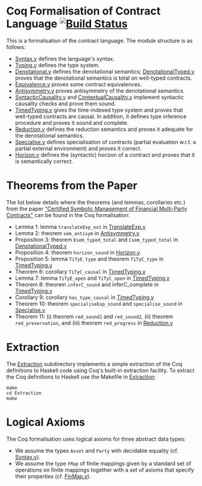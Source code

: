 # Coq Formalisation of Contract Language [![Build Status](https://travis-ci.org/HIPERFIT/contracts.svg?branch=master)](https://travis-ci.org/HIPERFIT/contracts)

This is a formalisation of the contract language. The module structure
is as follows:

- [Syntax.v](Syntax.v) defines the language's syntax.
- [Typing.v](Typing.v) defines the type system.
- [Denotational.v](Denotational.v) defines the denotational semantics;
  [DenotationalTyped.v](DenotationalTyped.v) proves that the
  denotational semantics is total on well-typed contracts.
- [Equivalence.v](Equivalence.v) proves some contract equivalences.
- [Antisymmetry.v](Antisymmetry.v) proves antisymmetry of the
  denotational semantics.
- [SyntacticCausality.v](SyntacticCausality.v) and
  [ContextualCausality.v](ContextualCausality.v) implement syntactic
  causality checks and prove them sound.
- [TimedTyping.v](TimedTyping.v) gives the time-indexed type system
  and proves that well-typed contracts are causal. In addition, it
  defines type inference procedure and proves it sound and complete.
- [Reduction.v](Reduction.v) defines the reduction semantics and
  proves it adequate for the denotational semantics.
- [Specialise.v](Specialise.v) defines specialisation of contracts
  (partial evaluation w.r.t. a partial external environment) and
  proves it correct.
- [Horizon.v](Horizon.v) defines the (syntactic) horizon of a contract
  and proves that it is semantically correct.

Theorems from the Paper
=======================

The list below details where the theorems (and lemmas, corollaries
etc.) from the paper
["Certified Symbolic Management of Financial Multi-Party Contracts"](http://www.diku.dk/~paba/pubs/files/bahr15icfp-preprint.pdf)
can be found in the Coq formalisation:

- Lemma 1: lemma `translateExp_ext` in [TranslateExp.v](TranslateExp.v)
- Lemma 2: theorem `sem_antisym` in [Antisymmetry.v](Antisymmetry.v)
- Proposition 3: theorem `Esem_typed_total` and `Csem_typed_total` in
  [DenotationalTyped.v](DenotationalTyped.v)
- Proposition 4: theorem `horizon_sound` in [Horizon.v](Horizon.v)
- Proposition 5: lemma `TiTyE_type` and theorem `TiTyC_type` in [TimedTyping.v](TimedTyping.v)
- Theorem 6: corollary `TiTyC_causal` in [TimedTyping.v](TimedTyping.v)
- Lemma 7: lemma `TiTyE_open` and `TiTyC_open` in [TimedTyping.v](TimedTyping.v)
- Theorem 8: theorem `inferC_sound` and inferC_complete in [TimedTyping.v](TimedTyping.v)
- Corollary 9: corollary `has_type_causal` in [TimedTyping.v](TimedTyping.v)
- Theorem 10: theorem `specialiseExp_sound` and `specialise_sound` in [Specialise.v](Specialise.v)
- Theorem 11: (i) theorem `red_sound1` and `red_sound2`, (ii) theorem
  `red_preservation`, and (iii) theorem `red_progress` in [Reduction.v](Reduction.v)


Extraction
==========

The [Extraction](Extraction) subdirectory implements a simple
extraction of the Coq definitions to Haskell code using Coq's built-in
extraction facility. To extract the Coq definitions to Haskell use the
Makefile in [Extraction](Extraction):

```shell
make
cd Extraction
make
```

Logical Axioms
==============

The Coq formalisation uses logical axioms for three abstract data
types:

- We assume the types `Asset` and `Party` with decidable equality
  (cf. [Syntax.v](Syntax.v)).
- We assume the type `FMap` of finite mappings given by a standard set
  of operations on finite mappings together with a set of axioms that
  specify their properties (cf. [FinMap.v](FinMap.v)).
  
